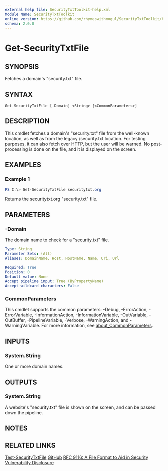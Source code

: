 ```yaml
---
external help file: SecurityTxtToolkit-help.xml
Module Name: SecurityTxtToolkit
online version: https://github.com/rhymeswithmogul/SecurityTxtToolkit/blob/main/man/en-US/Get-SecurityTxtFile.md
schema: 2.0.0
---
```


# Get-SecurityTxtFile

## SYNOPSIS
Fetches a domain's "security.txt" file.

## SYNTAX

```
Get-SecurityTxtFile [-Domain] <String> [<CommonParameters>]
```

## DESCRIPTION
This cmdlet fetches a domain's "security.txt" file from the well-known location, as well as from the legacy /security.txt location.  For testing purposes, it can also fetch over HTTP, but the user will be warned.  No post-processing is done on the file, and it is displayed on the screen.

## EXAMPLES

### Example 1
```powershell
PS C:\> Get-SecurityTxtFile securitytxt.org
```

Returns the securitytxt.org "security.txt" file.

## PARAMETERS

### -Domain
The domain name to check for a "security.txt" file.

```yaml
Type: String
Parameter Sets: (All)
Aliases: DomainName, Host, HostName, Name, Uri, Url

Required: True
Position: 0
Default value: None
Accept pipeline input: True (ByPropertyName)
Accept wildcard characters: False
```

### CommonParameters
This cmdlet supports the common parameters: -Debug, -ErrorAction, -ErrorVariable, -InformationAction, -InformationVariable, -OutVariable, -OutBuffer, -PipelineVariable, -Verbose, -WarningAction, and -WarningVariable. For more information, see [about_CommonParameters](http://go.microsoft.com/fwlink/?LinkID=113216).

## INPUTS

### System.String
One or more domain names.

## OUTPUTS

### System.String
A website's "security.txt" file is shown on the screen, and can be passed down the pipeline.

## NOTES

## RELATED LINKS

[Test-SecurityTxtFile](Test-SecurityTxtFile)
[GitHub](https://github.com/rhymeswithmogul/SecurityTxtToolkit)
[RFC 9116: A File Format to Aid in Security Vulnerability Disclosure](https://www.rfc-editor.org/rfc/rfc9116)